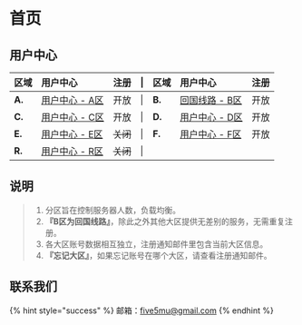 # 首页

## 用户中心

| 区域 | 用户中心 | 注册 | \| | 区域 | 用户中心 | 注册 |
| :--- | :--- | :--- | :--- | :--- | :--- | :--- |
| **A.** | ​[用户中心 - A区](https://a.ss4user.com)​ | 开放 | \| | **B.** | ​[回国线路 - B区](https://b.ss4user.com)​ | 开放 |
| **C.** | ​[用户中心 - C区](https://c.ss4user.com)​ | 开放 | \| | **D.** | ​[用户中心 - D区](https://d.ss4user.com)​ | 开放 |
| **E.** | ​[用户中心 - E区](https://e.ss4user.com)​ | ~~关闭~~ | \| | **F.** | ​[用户中心 - F区](https://f.ss4user.com)​ | 开放 |
| **R.** | ​[用户中心 - R区](https://r.ss4user.com)​ | ~~关闭~~ | \| | ​ | ​ | ​ |

## 说明  <a id="shuo-ming"></a>

> 1. 分区旨在控制服务器人数，负载均衡。
> 2. **『B区为回国线路』**，除此之外其他大区提供无差别的服务，无需重复注册。
> 3. 各大区账号数据相互独立，注册通知邮件里包含当前大区信息。
> 4. **『忘记大区』**，如果忘记账号在哪个大区，请查看注册通知邮件。

## 联系我们  <a id="lian-xi-wo-men"></a>

{% hint style="success" %}
邮箱：[five5mu@gmail.com](mailto:five5mu@gmail.com)​
{% endhint %}

